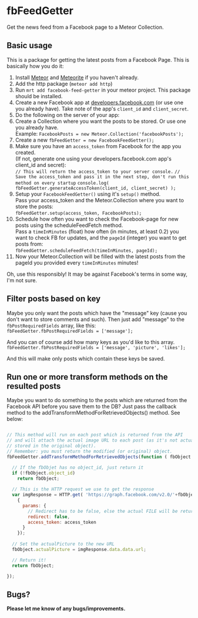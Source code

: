 # fbFeedGetter

Get the news feed from a Facebook page to a Meteor Collection.

## Basic usage

This is a package for getting the latest posts from a Facebook Page. This is basically how you do it:

1. Install [Meteor](http://www.meteor.com) and [Meteorite](https://github.com/oortcloud/meteorite/) if you haven't already.
1. Add the http package (`meteor add http`)
1. Run `mrt add facebook-feed-getter` in your meteor project. This package should be installed.
1. Create a new Facebook app at [developers.facebook.com](http://developers.facebook.com) (or use one you already have). Take note of the app's `client_id` and `client_secret`.
1. Do the following on the server of your app:
  1. Create a Collection where you want the posts to be stored. Or use one you already have.  
  Example: `FacebookPosts = new Meteor.Collection('facebookPosts');`
  1. Create a new `fbFeedGetter = new FacebookFeedGetter();`
  1. Make sure you have an `access_token` from Facebook for the app you created.  
  (If not, generate one using your developers.facebook.com app's client_id and secret):  
  `// This will return the access_token to your server console.`
  `// Save the access_token and pass it in the next step, don't run this method on every startup`
  `console.log( fbFeedGetter.generateAccessToken(client_id, client_secret) );`
  1. Setup your `FacebookFeedGetter()` using it's `setup()` method.  
  Pass your access_token and the Meteor.Collection where you want to store the posts:  
  `fbFeedGetter.setup(access_token, FacebookPosts);`
  1. Schedule how often you want to check the Facebook-page for new posts using the scheduleFeedFetch method.  
  Pass a `timeInMinutes` (float) how often (in minutes, at least 0.2) you want to check FB for updates, and the `pageId` (integer) you want to get posts from:  
  `fbFeedGetter.scheduleFeedFetch(timeInMinutes, pageId);`
  1. Now your Meteor.Collection will be filled with the latest posts from the pageId you provided every `timeInMinutes` minutes!

Oh, use this responsibly! It may be against Facebook's terms in some way, I'm not sure.


## Filter posts based on key

Maybe you only want the posts which have the "message" key (cause you don't want to store comments and such).
Then just add "message" to the `fbPostRequiredFields` array, like this:  
`fbFeedGetter.fbPostRequiredFields = ['message'];`

And you can of course add how many keys as you'd like to this array.
`fbFeedGetter.fbPostRequiredFields = ['message', 'picture', 'likes'];`

And this will make only posts which contain these keys be saved.


## Run one or more transform methods on the resulted posts

Maybe you want to do something to the posts which are returned from the Facebook API before you save them to the DB? Just pass the callback method to the addTransformMethodForRetrievedObjects() method. See below:

```javascript

// This method will run on each post which is returned from the API
// and will attach the actual image URL to each post (as it's not actually
// stored in the original object).
// Remember: you must return the modified (or original) object.
fbFeedGetter.addTransformMethodForRetrievedObjects(function ( fbObject ) {

  // If the fbObjet has no object_id, just return it
  if (!fbObject.object_id)
    return fbObject;
  
  // This is the HTTP request we use to get the response
  var imgResponse = HTTP.get( 'https://graph.facebook.com/v2.0/'+fbObject.object_id+'/picture',
    {
      params: {
        // Redirect has to be false, else the actual FILE will be return
        redirect: false,
        access_token: access_token
      }
    });
  
  // Set the actualPicture to the new URL
  fbObject.actualPicture = imgResponse.data.data.url;

  // Return it!
  return fbObject;

});

```


## Bugs?

**Please let me know of any bugs/improvements.**
